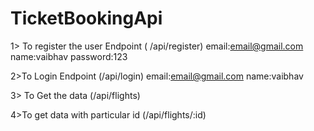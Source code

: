 # TicketBookingApi

1> To register the user 
Endpoint ( /api/register)
email:email@gmail.com
name:vaibhav
password:123

2>To Login 
Endpoint (/api/login)
email:email@gmail.com
name:vaibhav

3> To Get the data 
(/api/flights)

4>To get data with particular id
(/api/flights/:id)
